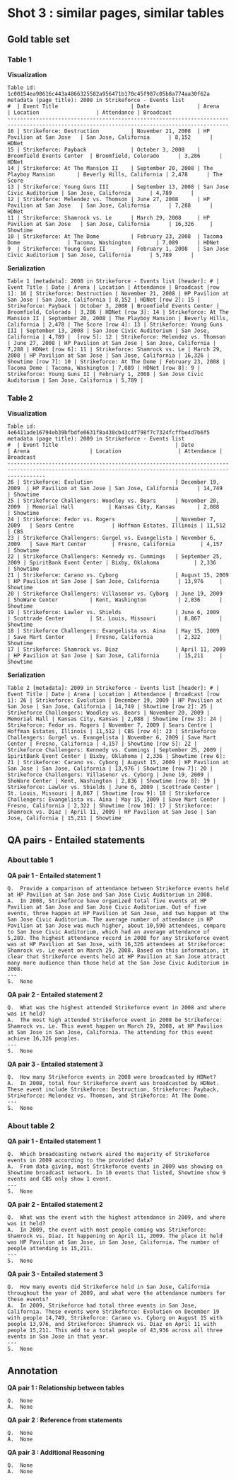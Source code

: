 # Shot 3 : similar pages, similar tables

## Gold table set

### Table 1

**Visualization**

    Table id: 1c00154ea98616c443a4866325582a956471b170c45f987c05b8a774aa30f62a
    metadata (page title): 2008 in Strikeforce - Events list
    #  | Event Title                       | Date               | Arena                     | Location                  | Attendance | Broadcast
    --------------------------------------------------------------------------------------------------------------------------------------------
    16 | Strikeforce: Destruction          | November 21, 2008  | HP Pavilion at San Jose   | San Jose, California      | 8,152      | HDNet    
    15 | Strikeforce: Payback              | October 3, 2008    | Broomfield Events Center  | Broomfield, Colorado      | 3,286      | HDNet    
    14 | Strikeforce: At The Mansion II    | September 20, 2008 | The Playboy Mansion       | Beverly Hills, California | 2,478      | The Score
    13 | Strikeforce: Young Guns III       | September 13, 2008 | San Jose Civic Auditorium | San Jose, California      | 4,789      |          
    12 | Strikeforce: Melendez vs. Thomson | June 27, 2008      | HP Pavilion at San Jose   | San Jose, California      | 7,288      | HDNet    
    11 | Strikeforce: Shamrock vs. Le      | March 29, 2008     | HP Pavilion at San Jose   | San Jose, California      | 16,326     | Showtime 
    10 | Strikeforce: At The Dome          | February 23, 2008  | Tacoma Dome               | Tacoma, Washington        | 7,089      | HDNet    
    9  | Strikeforce: Young Guns II        | February 1, 2008   | San Jose Civic Auditorium | San Jose, California      | 5,789      |          

**Serialization**

    Table 1 [metadata]: 2008 in Strikeforce - Events list [header]: # | Event Title | Date | Arena | Location | Attendance | Broadcast [row 1]: 16 | Strikeforce: Destruction | November 21, 2008 | HP Pavilion at San Jose | San Jose, California | 8,152 | HDNet [row 2]: 15 | Strikeforce: Payback | October 3, 2008 | Broomfield Events Center | Broomfield, Colorado | 3,286 | HDNet [row 3]: 14 | Strikeforce: At The Mansion II | September 20, 2008 | The Playboy Mansion | Beverly Hills, California | 2,478 | The Score [row 4]: 13 | Strikeforce: Young Guns III | September 13, 2008 | San Jose Civic Auditorium | San Jose, California | 4,789 |  [row 5]: 12 | Strikeforce: Melendez vs. Thomson | June 27, 2008 | HP Pavilion at San Jose | San Jose, California | 7,288 | HDNet [row 6]: 11 | Strikeforce: Shamrock vs. Le | March 29, 2008 | HP Pavilion at San Jose | San Jose, California | 16,326 | Showtime [row 7]: 10 | Strikeforce: At The Dome | February 23, 2008 | Tacoma Dome | Tacoma, Washington | 7,089 | HDNet [row 8]: 9 | Strikeforce: Young Guns II | February 1, 2008 | San Jose Civic Auditorium | San Jose, California | 5,789 |

### Table 2

**Visualization**

    Table id: 4e6411ade16794eb39bfbdfe0631f8a430cb43c4f798f7c7324fcffbe4d7b6f5
    metadata (page title): 2009 in Strikeforce - Events list
    #  | Event Title                                     | Date               | Arena                   | Location                  | Attendance | Broadcast
    --------------------------------------------------------------------------------------------------------------------------------------------------------
    26 | Strikeforce: Evolution                          | December 19, 2009  | HP Pavilion at San Jose | San Jose, California      | 14,749     | Showtime 
    25 | Strikeforce Challengers: Woodley vs. Bears      | November 20, 2009  | Memorial Hall           | Kansas City, Kansas       | 2,088      | Showtime 
    24 | Strikeforce: Fedor vs. Rogers                   | November 7, 2009   | Sears Centre            | Hoffman Estates, Illinois | 11,512     | CBS      
    23 | Strikeforce Challengers: Gurgel vs. Evangelista | November 6, 2009   | Save Mart Center        | Fresno, California        | 4,157      | Showtime 
    22 | Strikeforce Challengers: Kennedy vs. Cummings   | September 25, 2009 | SpiritBank Event Center | Bixby, Oklahoma           | 2,336      | Showtime 
    21 | Strikeforce: Carano vs. Cyborg                  | August 15, 2009    | HP Pavilion at San Jose | San Jose, California      | 13,976     | Showtime 
    20 | Strikeforce Challengers: Villasenor vs. Cyborg  | June 19, 2009      | ShoWare Center          | Kent, Washington          | 2,836      | Showtime 
    19 | Strikeforce: Lawler vs. Shields                 | June 6, 2009       | Scottrade Center        | St. Louis, Missouri       | 8,867      | Showtime 
    18 | Strikeforce Challengers: Evangelista vs. Aina   | May 15, 2009       | Save Mart Center        | Fresno, California        | 2,322      | Showtime 
    17 | Strikeforce: Shamrock vs. Diaz                  | April 11, 2009     | HP Pavilion at San Jose | San Jose, California      | 15,211     | Showtime 

**Serialization**

    Table 2 [metadata]: 2009 in Strikeforce - Events list [header]: # | Event Title | Date | Arena | Location | Attendance | Broadcast [row 1]: 26 | Strikeforce: Evolution | December 19, 2009 | HP Pavilion at San Jose | San Jose, California | 14,749 | Showtime [row 2]: 25 | Strikeforce Challengers: Woodley vs. Bears | November 20, 2009 | Memorial Hall | Kansas City, Kansas | 2,088 | Showtime [row 3]: 24 | Strikeforce: Fedor vs. Rogers | November 7, 2009 | Sears Centre | Hoffman Estates, Illinois | 11,512 | CBS [row 4]: 23 | Strikeforce Challengers: Gurgel vs. Evangelista | November 6, 2009 | Save Mart Center | Fresno, California | 4,157 | Showtime [row 5]: 22 | Strikeforce Challengers: Kennedy vs. Cummings | September 25, 2009 | SpiritBank Event Center | Bixby, Oklahoma | 2,336 | Showtime [row 6]: 21 | Strikeforce: Carano vs. Cyborg | August 15, 2009 | HP Pavilion at San Jose | San Jose, California | 13,976 | Showtime [row 7]: 20 | Strikeforce Challengers: Villasenor vs. Cyborg | June 19, 2009 | ShoWare Center | Kent, Washington | 2,836 | Showtime [row 8]: 19 | Strikeforce: Lawler vs. Shields | June 6, 2009 | Scottrade Center | St. Louis, Missouri | 8,867 | Showtime [row 9]: 18 | Strikeforce Challengers: Evangelista vs. Aina | May 15, 2009 | Save Mart Center | Fresno, California | 2,322 | Showtime [row 10]: 17 | Strikeforce: Shamrock vs. Diaz | April 11, 2009 | HP Pavilion at San Jose | San Jose, California | 15,211 | Showtime

## QA pairs - Entailed statements

### About table 1

**QA pair 1 - Entailed statement 1**

    Q.  Provide a comparison of attendance between Strikeforce events held at HP Pavilion at San Jose and San Jose Civic Auditorium in 2008.
    A.  In 2008, Strikeforce have organized total five events at HP Pavilion at San Jose and San Jose Civic Auditorium. Out of five events, three happen at HP Pavilion at San Jose, and two happen at the San Jose Civic Auditorium. The average number of attendance in HP Pavilion at San Jose was much higher, about 10,590 attendees, compare to San Jose Civic Auditorium, which had an average attendance of 5,289. The highest attendance record in 2008 for any Strikeforce event was at HP Pavilion at San Jose, with 16,326 attendees at Strikeforce: Shamrock vs. Le event on March 29, 2008. Based on this information, it clear that Strikeforce events held at HP Pavilion at San Jose attract many more audience than those held at the San Jose Civic Auditorium in 2008.
    ---
    S.  None

**QA pair 2 - Entailed statement 2**

    Q.  What was the highest attended Strikeforce event in 2008 and where was it held?
    A.  The most high attended Strikeforce event in 2008 be Strikeforce: Shamrock vs. Le. This event happen on March 29, 2008, at HP Pavilion at San Jose in San Jose, California. The attending for this event achieve 16,326 peoples.
    ---
    S.  None

**QA pair 3 - Entailed statement 3**

    Q.  How many Strikeforce events in 2008 were broadcasted by HDNet?
    A.  In 2008, total four Strikeforce event was broadcasted by HDNet. These event include Strikeforce: Destruction, Strikeforce: Payback, Strikeforce: Melendez vs. Thomson, and Strikeforce: At The Dome.
    ---
    S.  None

### About table 2

**QA pair 1 - Entailed statement 1**

    Q.  Which broadcasting network aired the majority of Strikeforce events in 2009 according to the provided data?
    A.  From data giving, most Strikeforce events in 2009 was showing on Showtime broadcast network. In 10 events that listed, Showtime show 9 events and CBS only show 1 event.
    ---
    S.  None

**QA pair 2 - Entailed statement 2**

    Q.  What was the event with the highest attendance in 2009, and where was it held?
    A.  In 2009, the event with most people coming was Strikeforce: Shamrock vs. Diaz. It happening on April 11, 2009. The place it held was HP Pavilion at San Jose, in San Jose, California. The number of people attending is 15,211.
    ---
    S.  None

**QA pair 3 - Entailed statement 3**

    Q.  How many events did Strikeforce hold in San Jose, California throughout the year of 2009, and what were the attendance numbers for these events?
    A.  In 2009, Strikeforce had total three events in San Jose, California. These events were Strikeforce: Evolution on December 19 with people 14,749, Strikeforce: Carano vs. Cyborg on August 15 with people 13,976, and Strikeforce: Shamrock vs. Diaz on April 11 with people 15,211. This add to a total people of 43,936 across all three events in San Jose in that year.
    ---
    S.  None

## Annotation

**QA pair 1 : Relationship between tables**

    Q.  None
    A.  None

**QA pair 2 : Reference from statements**

    Q.  None
    A.  None

**QA pair 3 : Additional Reasoning**

    Q.  None
    A.  None
